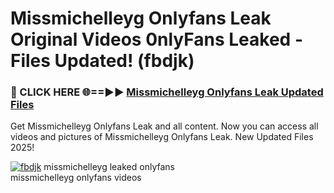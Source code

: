 # Missmichelleyg Onlyfans Leak Original Videos 0nlyFans Leaked - Files Updated! (fbdjk)

<h3>🔴 CLICK HERE 🌐==►► <a href="https://tinyurl.com/2wckxsce" rel="nofollow">Missmichelleyg Onlyfans Leak Updated Files</a></h3>

Get Missmichelleyg Onlyfans Leak and all content. Now you can access all videos and pictures of Missmichelleyg Onlyfans Leak. New Updated Files 2025!

[![fbdjk](https://i.imgur.com/AFduVYN.gif)](https://tinyurl.com/2wckxsce)
missmichelleyg leaked onlyfans<br>
missmichelleyg onlyfans videos